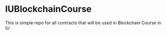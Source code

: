 # IUBlockchainCourse
This is simple repo for all contracts that will be used in Blockchain Course in IU
